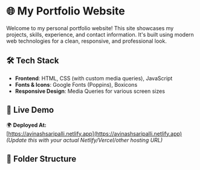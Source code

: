 # 🌐 My Portfolio Website

Welcome to my personal portfolio website! This site showcases my projects, skills, experience, and contact information. It's built using modern web technologies for a clean, responsive, and professional look.

## 🛠 Tech Stack

- **Frontend**: HTML, CSS (with custom media queries), JavaScript
- **Fonts & Icons**: Google Fonts (Poppins), Boxicons
- **Responsive Design**: Media Queries for various screen sizes

## 🚀 Live Demo

🌍 **Deployed At:**  
[https://avinashsaripalli.netlify.app](https://avinashsaripalli.netlify.app)  
*(Update this with your actual Netlify/Vercel/other hosting URL)*

## 📁 Folder Structure

